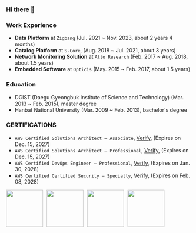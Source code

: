 ### Hi there 👋

<!--
**lucaseo90/lucaseo90** is a ✨ _special_ ✨ repository because its `README.md` (this file) appears on your GitHub profile.

Here are some ideas to get you started:

- 🔭 I’m currently working on ...
- 🌱 I’m currently learning ...
- 👯 I’m looking to collaborate on ...
- 🤔 I’m looking for help with ...
- 💬 Ask me about ...
- 📫 How to reach me: ...
- 😄 Pronouns: ...
- ⚡ Fun fact: ...
-->

### Work Experience

- **Data Platform** at `Zigbang` (Jul. 2021 ~ Nov. 2023, about 2 years 4 months) 
- **Catalog Platform** at `S-Core`, (Aug. 2018 ~ Jul. 2021, about 3 years)
- **Network Monitoring Solution** at `Atto Research` (Feb. 2017 ~ Aug. 2018, about 1.5 years)
- **Embedded Software** at `Opticis` (May. 2015 ~ Feb. 2017, about 1.5 years)

### Education

- DGIST (Daegu Gyeongbuk Institute of Science and Technology) (Mar. 2013 ~ Feb. 2015), master degree
- Hanbat National University (Mar. 2009 ~ Feb. 2013), bachelor's degree

### CERTIFICATIONS

- `AWS Certified Solutions Architect – Associate`, [Verify](https://www.credly.com/badges/b493f1db-dd3b-47b6-8fa6-76f67c425db3), (Expires on Dec. 15, 2027)
- `AWS Certified Solutions Architect – Professional`, [Verify](https://www.credly.com/badges/e800c4b8-b5f7-4a35-9373-aae58ffb2763), (Expires on Dec. 15, 2027)
- `AWS Certified DevOps Engineer – Professional`, [Verify](https://www.credly.com/badges/670eaa9e-d72e-4a2d-9560-ac671dc808b9), (Expires on Jan. 30, 2028)
- `AWS Certified Certified Security – Specialty`, [Verify](https://www.credly.com/earner/earned/badge/f5c7694d-827e-4319-824b-8ec28db23460), (Expires on Feb. 08, 2028)

<div style="display: flex; align-items: center; gap: 10px;">
    <img src="https://images.credly.com/size/680x680/images/0e284c3f-5164-4b21-8660-0d84737941bc/image.png" width="100" height="100" />
    <img src="https://images.credly.com/size/680x680/images/2d84e428-9078-49b6-a804-13c15383d0de/image.png" width="100" height="100" />
    <img src="https://images.credly.com/size/680x680/images/bd31ef42-d460-493e-8503-39592aaf0458/image.png" width="100" height="100" />
    <img src="https://images.credly.com/size/680x680/images/53acdae5-d69f-4dda-b650-d02ed7a50dd7/image.png" width="100" height="100" />
</div>
